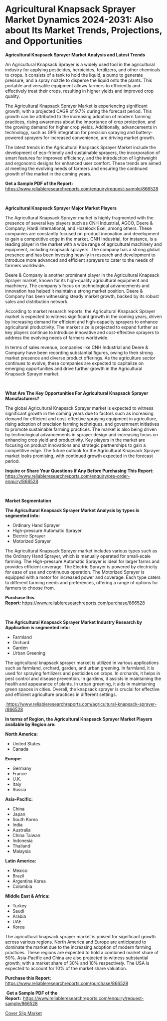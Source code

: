 <p><h1>Agricultural Knapsack Sprayer Market Dynamics 2024-2031: Also about Its Market Trends, Projections, and Opportunities</h1></p><p><strong>Agricultural Knapsack Sprayer Market Analysis and Latest Trends</strong></p>
<p><p>An Agricultural Knapsack Sprayer is a widely used tool in the agricultural industry for applying pesticides, herbicides, fertilizers, and other chemicals to crops. It consists of a tank to hold the liquid, a pump to generate pressure, and a spray nozzle to disperse the liquid onto the plants. This portable and versatile equipment allows farmers to efficiently and effectively treat their crops, resulting in higher yields and improved crop quality.</p><p>The Agricultural Knapsack Sprayer Market is experiencing significant growth, with a projected CAGR of 9.7% during the forecast period. This growth can be attributed to the increasing adoption of modern farming practices, rising awareness about the importance of crop protection, and the growing demand for higher crop yields. Additionally, advancements in technology, such as GPS integration for precision spraying and battery-powered sprayers for increased convenience, are driving market growth.</p><p>The latest trends in the Agricultural Knapsack Sprayer Market include the development of eco-friendly and sustainable sprayers, the incorporation of smart features for improved efficiency, and the introduction of lightweight and ergonomic designs for enhanced user comfort. These trends are aimed at meeting the evolving needs of farmers and ensuring the continued growth of the market in the coming years.</p></p>
<p><strong>Get a Sample PDF of the Report:&nbsp;</strong> <a href="https://www.reliableresearchreports.com/enquiry/request-sample/866528">https://www.reliableresearchreports.com/enquiry/request-sample/866528</a></p>
<p>&nbsp;</p>
<p><strong>Agricultural Knapsack Sprayer Major Market Players</strong></p>
<p><p>The Agricultural Knapsack Sprayer market is highly fragmented with the presence of several key players such as CNH Industrial, AGCO, Deere & Company, Hardi International, and Hozelock Exel, among others. These companies are constantly focused on product innovation and development to gain a competitive edge in the market. CNH Industrial, for instance, is a leading player in the market with a wide range of agricultural machinery and equipment, including knapsack sprayers. The company has a strong global presence and has been investing heavily in research and development to introduce more advanced and efficient sprayers to cater to the needs of farmers worldwide.</p><p>Deere & Company is another prominent player in the Agricultural Knapsack Sprayer market, known for its high-quality agricultural equipment and machinery. The company's focus on technological advancements and innovation has helped it maintain a strong market position. Deere & Company has been witnessing steady market growth, backed by its robust sales and distribution network.</p><p>According to market research reports, the Agricultural Knapsack Sprayer market is expected to witness significant growth in the coming years, driven by increasing demand for efficient and high-capacity sprayers to enhance agricultural productivity. The market size is projected to expand further as key players continue to introduce innovative and cost-effective sprayers to address the evolving needs of farmers worldwide.</p><p>In terms of sales revenue, companies like CNH Industrial and Deere & Company have been recording substantial figures, owing to their strong market presence and diverse product offerings. As the agriculture sector continues to evolve, these companies are expected to capitalize on emerging opportunities and drive further growth in the Agricultural Knapsack Sprayer market.</p></p>
<p>&nbsp;</p>
<p><strong>What Are The Key Opportunities For Agricultural Knapsack Sprayer Manufacturers?</strong></p>
<p><p>The global Agricultural Knapsack Sprayer market is expected to witness significant growth in the coming years due to factors such as increasing demand for efficient and cost-effective spraying equipment in agriculture, rising adoption of precision farming techniques, and government initiatives to promote sustainable farming practices. The market is also being driven by technological advancements in sprayer design and increasing focus on enhancing crop yield and productivity. Key players in the market are focusing on product innovations and strategic partnerships to gain a competitive edge. The future outlook for the Agricultural Knapsack Sprayer market looks promising, with continued growth expected in the forecast period.</p></p>
<p><strong>Inquire or Share Your Questions If Any Before Purchasing This Report:</strong> <a href="https://www.reliableresearchreports.com/enquiry/pre-order-enquiry/866528">https://www.reliableresearchreports.com/enquiry/pre-order-enquiry/866528</a></p>
<p>&nbsp;</p>
<p><strong>Market Segmentation</strong></p>
<p><strong>The Agricultural Knapsack Sprayer Market Analysis by types is segmented into:</strong></p>
<p><ul><li>Ordinary Hand Sprayer</li><li>High-pressure Automatic Sprayer</li><li>Electric Sprayer</li><li>Motorized Sprayer</li></ul></p>
<p><p>The Agricultural Knapsack Sprayer market includes various types such as the Ordinary Hand Sprayer, which is manually operated for small-scale farming. The High-pressure Automatic Sprayer is ideal for larger farms and provides efficient coverage. The Electric Sprayer is powered by electricity for ease of use and continuous operation. The Motorized Sprayer is equipped with a motor for increased power and coverage. Each type caters to different farming needs and preferences, offering a range of options for farmers to choose from.</p></p>
<p><strong>Purchase this Report:&nbsp;</strong><a href="https://www.reliableresearchreports.com/purchase/866528">https://www.reliableresearchreports.com/purchase/866528</a></p>
<p>&nbsp;</p>
<p><strong>The Agricultural Knapsack Sprayer Market Industry Research by Application is segmented into:</strong></p>
<p><ul><li>Farmland</li><li>Orchard</li><li>Garden</li><li>Urban Greening</li></ul></p>
<p><p>The agricultural knapsack sprayer market is utilized in various applications such as farmland, orchard, garden, and urban greening. In farmland, it is used for spraying fertilizers and pesticides on crops. In orchards, it helps in pest control and disease prevention. In gardens, it assists in maintaining the health and appearance of plants. In urban greening, it aids in maintaining green spaces in cities. Overall, the knapsack sprayer is crucial for effective and efficient agriculture practices in different settings.</p></p>
<p><a href="https://www.reliableresearchreports.com/agricultural-knapsack-sprayer-r866528">&nbsp;https://www.reliableresearchreports.com/agricultural-knapsack-sprayer-r866528</a></p>
<p><strong>In terms of Region, the Agricultural Knapsack Sprayer Market Players available by Region are:</strong></p>
<p>
    <p> <strong> North America: </strong>
        <ul>
            <li>United States</li>
            <li>Canada</li>
        </ul>
        </p> 
    <p> <strong> Europe: </strong>
        <ul>
            <li>Germany</li>
            <li>France</li>
            <li>U.K.</li>
            <li>Italy</li>
            <li>Russia</li>
        </ul>
        </p> 
    <p> <strong> Asia-Pacific: </strong>
        <ul>
            <li>China</li>
            <li>Japan</li>
            <li>South Korea</li>
            <li>India</li>
            <li>Australia</li>
            <li>China Taiwan</li>
            <li>Indonesia</li>
            <li>Thailand</li>
            <li>Malaysia</li>
        </ul>
        </p> 
    <p> <strong> Latin America: </strong>
        <ul>
            <li>Mexico</li>
            <li>Brazil</li>
            <li>Argentina Korea</li>
            <li>Colombia</li>
        </ul>
        </p> 
    <p> <strong> Middle East & Africa: </strong>
        <ul>
            <li>Turkey</li>
            <li>Saudi</li>
            <li>Arabia</li>
            <li>UAE</li>
            <li>Korea</li>
        </ul>
    </p>
    </p>
<p><p>The agricultural knapsack sprayer market is poised for significant growth across various regions. North America and Europe are anticipated to dominate the market due to the increasing adoption of modern farming practices. These regions are expected to hold a combined market share of 50%. Asia-Pacific and China are also projected to witness substantial growth, with a market share of 30% and 10% respectively. The USA is expected to account for 10% of the market share valuation.</p></p>
<p><strong>Purchase this Report: </strong><a href="https://www.reliableresearchreports.com/purchase/866528">https://www.reliableresearchreports.com/purchase/866528</a></p>
<p>&nbsp;<strong>Get a Sample PDF of the Report:&nbsp;&nbsp;</strong><a href="https://www.reliableresearchreports.com/enquiry/request-sample/866528">https://www.reliableresearchreports.com/enquiry/request-sample/866528</a></p>
<p><strong></strong></p>
<p><p><a href="https://github.com/BryceTownsendr/Market-Research-Report-List-4/blob/main/cover-slip-market.md">Cover Slip Market</a></p></p>